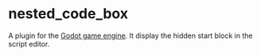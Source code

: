 # nested_code_box
A plugin for the [Godot game engine](https://github.com/godotengine/godot). It display the hidden start block in the script editor.
